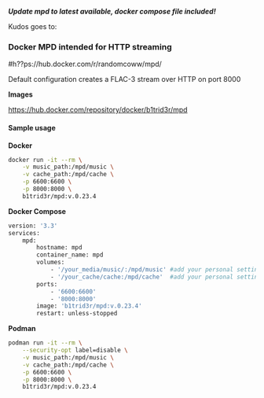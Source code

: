 
***Update mpd to latest available, docker compose file included!***

Kudos goes to:
### Docker MPD intended for HTTP streaming

#h??ps://hub.docker.com/r/randomcoww/mpd/

Default configuration creates a FLAC-3 stream over HTTP on port 8000

**Images**

https://hub.docker.com/repository/docker/b1trid3r/mpd

#### Sample usage
**Docker** 

```bash
docker run -it --rm \
    -v music_path:/mpd/music \
    -v cache_path:/mpd/cache \
    -p 6600:6600 \
    -p 8000:8000 \
    b1trid3r/mpd:v.0.23.4
```

**Docker Compose**

```bash
version: '3.3'
services:
    mpd:
        hostname: mpd
        container_name: mpd
        volumes:
            - '/your_media/music/:/mpd/music' #add your personal settings
            - '/your_cache/cache:/mpd/cache'  #add your personal settings
        ports:
            - '6600:6600'
            - '8000:8000'
        image: 'b1trid3r/mpd:v.0.23.4'
        restart: unless-stopped
```

**Podman**

```bash
podman run -it --rm \
    --security-opt label=disable \
    -v music_path:/mpd/music \
    -v cache_path:/mpd/cache \
    -p 6600:6600 \
    -p 8000:8000 \
    b1trid3r/mpd:v.0.23.4
```
